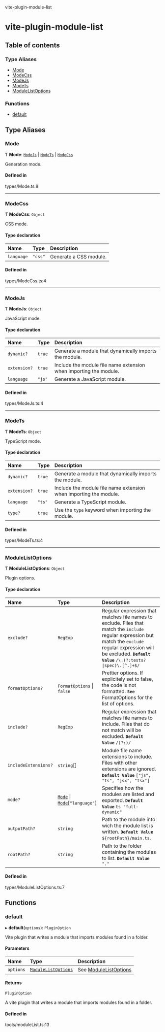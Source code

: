 vite-plugin-module-list

# vite-plugin-module-list

## Table of contents

### Type Aliases

- [Mode](README.md#mode)
- [ModeCss](README.md#modecss)
- [ModeJs](README.md#modejs)
- [ModeTs](README.md#modets)
- [ModuleListOptions](README.md#modulelistoptions)

### Functions

- [default](README.md#default)

## Type Aliases

### Mode

Ƭ **Mode**: [`ModeJs`](README.md#modejs) \| [`ModeTs`](README.md#modets) \| [`ModeCss`](README.md#modecss)

Generation mode.

#### Defined in

types/Mode.ts:8

___

### ModeCss

Ƭ **ModeCss**: `Object`

CSS mode.

#### Type declaration

| Name | Type | Description |
| :------ | :------ | :------ |
| `language` | ``"css"`` | Generate a CSS module. |

#### Defined in

types/ModeCss.ts:4

___

### ModeJs

Ƭ **ModeJs**: `Object`

JavaScript mode.

#### Type declaration

| Name | Type | Description |
| :------ | :------ | :------ |
| `dynamic?` | ``true`` | Generate a module that dynamically imports the module. |
| `extension?` | ``true`` | Include the module file name extension when importing the module. |
| `language` | ``"js"`` | Generate a JavaScript module. |

#### Defined in

types/ModeJs.ts:4

___

### ModeTs

Ƭ **ModeTs**: `Object`

TypeScript mode.

#### Type declaration

| Name | Type | Description |
| :------ | :------ | :------ |
| `dynamic?` | ``true`` | Generate a module that dynamically imports the module. |
| `extension?` | ``true`` | Include the module file name extension when importing the module. |
| `language` | ``"ts"`` | Generate a TypeScript module. |
| `type?` | ``true`` | Use the `type` keyword when importing the module. |

#### Defined in

types/ModeTs.ts:4

___

### ModuleListOptions

Ƭ **ModuleListOptions**: `Object`

Plugin options.

#### Type declaration

| Name | Type | Description |
| :------ | :------ | :------ |
| `exclude?` | `RegExp` | Regular expression that matches file names to exclude. Files that match the `include` regular expression but match the `exclude` regular expression will be excluded. **`Default Value`** `/\.(?:tests?\|spec)\.[^.]+$/` |
| `formatOptions?` | `FormatOptions` \| ``false`` | Prettier options. If explicitely set to false, the code is not formatted. **`See`** FormatOptions for the list of options. |
| `include?` | `RegExp` | Regular expression that matches file names to include. Files that do not match will be excluded. **`Default Value`** `/(?:)/` |
| `includeExtensions?` | `string`[] | Module file name extensions to include. Files with other extensions are ignored. **`Default Value`** `["js", "ts", "jsx", "tsx"]` |
| `mode?` | [`Mode`](README.md#mode) \| [`Mode`](README.md#mode)[``"language"``] | Specifies how the modules are listed and exported. **`Default Value`** ```ts "full-dynamic" ``` |
| `outputPath?` | `string` | Path to the module into wich the module list is written. **`Default Value`** `${rootPath}/main.ts`. |
| `rootPath?` | `string` | Path to the folder containing the modules to list. **`Default Value`** `"."` |

#### Defined in

types/ModuleListOptions.ts:7

## Functions

### default

▸ **default**(`options`): `PluginOption`

Vite plugin that writes a module that imports modules found in a folder.

#### Parameters

| Name | Type | Description |
| :------ | :------ | :------ |
| `options` | [`ModuleListOptions`](README.md#modulelistoptions) | See [ModuleListOptions](README.md#modulelistoptions) |

#### Returns

`PluginOption`

A vite plugin that writes a module that imports modules found in a folder.

#### Defined in

tools/moduleList.ts:13
